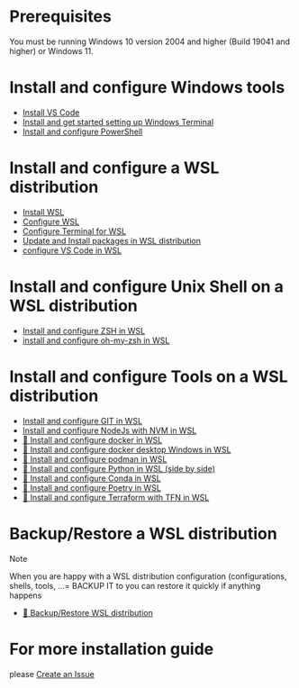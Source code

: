 
# Prerequisites

You must be running Windows 10 version 2004 and higher (Build 19041 and higher) or Windows 11.

# Install and configure Windows tools

* [Install VS Code](https://code.visualstudio.com/download)
* [Install and get started setting up Windows Terminal](https://learn.microsoft.com/en-us/windows/terminal/install)
* [Install and configure PowerShell](install-configure-PS.md)

# Install and configure a WSL distribution

* [Install WSL](install-WSL.md)
* [Configure WSL](configure-WSL.md)
* [Configure Terminal for WSL](configure-terminal-for-WSL.md)
* [Update and Install packages in WSL distribution](update-install-packages-WSL.md)
* [configure VS Code in WSL](todo.md)

# Install and configure Unix Shell on a WSL distribution

* [Install and configure ZSH in WSL](install-configure-zsh.md)
* [install and configure oh-my-zsh in WSL](install-configure-oh-my-zsh.md)

# Install and configure Tools on a WSL distribution
  
* [Install and configure GIT in WSL](install-configure-git.md)
* [Install and configure NodeJs with NVM in WSL](install-configure-nodejs-with-nvm.md)
* [🚧 Install and configure docker in WSL](todo.md)
* [🚧 Install and configure docker desktop Windows in WSL](todo.md)
* [🚧 Install and configure podman in WSL](todo.md)
* [🚧 Install and configure Python in WSL (side by side)](todo.md)
* [🚧 Install and configure Conda in WSL](todo.md)
* [🚧 Install and configure Poetry in WSL](todo.md)
* [🚧 Install and configure Terraform with TFN in WSL](todo.md)

# Backup/Restore a WSL distribution

> [!NOTE]
> When you are happy with a WSL distribution configuration (configurations, shells, tools, ...=
> BACKUP IT to you can restore it quickly if anything happens

* [🚧 Backup/Restore WSL distribution](backup-retore-WSL.md)

# For more installation guide 

please [Create an Issue](https://github.com/CedricCazin/tutorials/issues/new)
  
